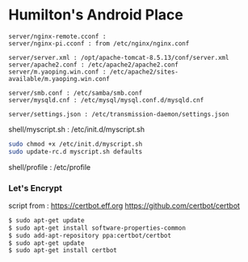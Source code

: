 # Humilton's Android Place

```
server/nginx-remote.cconf :  
server/nginx-pi.cconf : from /etc/nginx/nginx.conf

server/server.xml : /opt/apache-tomcat-8.5.13/conf/server.xml
server/apache2.conf : /etc/apache2/apache2.conf
server/m.yaoping.win.conf : /etc/apache2/sites-available/m.yaoping.win.conf

server/smb.conf : /etc/samba/smb.conf
server/mysqld.cnf : /etc/mysql/mysql.conf.d/mysqld.cnf

server/settings.json : /etc/transmission-daemon/settings.json
```

shell/myscript.sh : /etc/init.d/myscript.sh
```Bash
sudo chmod +x /etc/init.d/myscript.sh
sudo update-rc.d myscript.sh defaults
```

shell/profile : /etc/profile

### Let's Encrypt 
script from : 
https://certbot.eff.org
https://github.com/certbot/certbot
```Bash
$ sudo apt-get update
$ sudo apt-get install software-properties-common
$ sudo add-apt-repository ppa:certbot/certbot
$ sudo apt-get update
$ sudo apt-get install certbot 
```